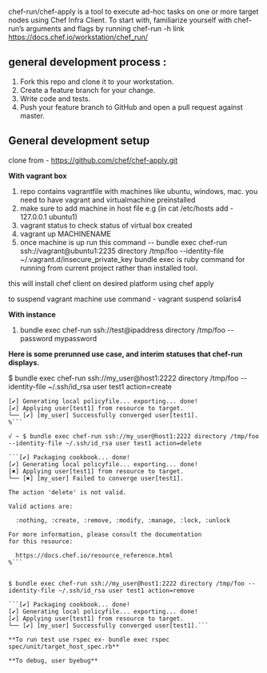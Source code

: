 chef-run/chef-apply is a tool to execute ad-hoc tasks on one or more target nodes using Chef Infra Client. To start with, familiarize yourself with chef-run’s arguments and flags by running chef-run -h
link https://docs.chef.io/workstation/chef_run/

## general development process :

1. Fork this repo and clone it to your workstation.
2. Create a feature branch for your change.
3. Write code and tests.
4. Push your feature branch to GitHub and open a pull request against master.

## General development setup

clone from - https://github.com/chef/chef-apply.git

**With vagrant box**
1) repo contains vagrantfile with machines like ubuntu, windows, mac. you need to have vagrant and virtualmachine preinstalled
2) make sure to add machine in host file e.g (in cat /etc/hosts add - 127.0.0.1 ubuntu1)
3) vagrant status to check status of virtual box created
4) vagrant up MACHINENAME
5) once machine is up run this command -- bundle exec chef-run ssh://vagrant@ubuntu1:2235 directory /tmp/foo --identity-file ~/.vagrant.d/insecure_private_key
   bundle exec is ruby command for running from current project rather than installed tool.

this will install chef client on desired platform using chef apply

to suspend vagrant machine use command - vagrant suspend solaris4


**With instance**

1) bundle exec chef-run ssh://test@ipaddress directory /tmp/foo --password mypassword



**Here is some prerunned use case, and interim statuses that chef-run displays.**

$ bundle exec chef-run ssh://my_user@host1:2222 directory /tmp/foo --identity-file ~/.ssh/id_rsa user test1 action=create


```[✔] Packaging cookbook... done!
[✔] Generating local policyfile... exporting... done!
[✔] Applying user[test1] from resource to target.
└── [✔] [my_user] Successfully converged user[test1].
%```

√ ~ $ bundle exec chef-run ssh://my_user@host1:2222 directory /tmp/foo --identity-file ~/.ssh/id_rsa user test1 action=delete

```[✔] Packaging cookbook... done!
[✔] Generating local policyfile... exporting... done!
[✖] Applying user[test1] from resource to target.
└── [✖] [my_user] Failed to converge user[test1].

The action 'delete' is not valid.

Valid actions are:

  :nothing, :create, :remove, :modify, :manage, :lock, :unlock

For more information, please consult the documentation
for this resource:

  https://docs.chef.io/resource_reference.html
%```


$ bundle exec chef-run ssh://my_user@host1:2222 directory /tmp/foo --identity-file ~/.ssh/id_rsa user test1 action=remove

```[✔] Packaging cookbook... done!
[✔] Generating local policyfile... exporting... done!
[✔] Applying user[test1] from resource to target.
└── [✔] [my_user] Successfully converged user[test1].```

**To run test use rspec ex- bundle exec rspec spec/unit/target_host_spec.rb**

**To debug, user byebug**

